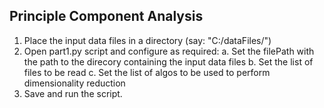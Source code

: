 
## Principle Component Analysis

1. Place the input data files in a directory (say: "C:/dataFiles/")
2.  Open part1.py script and configure as required:
    a.    Set the filePath with the path to the direcory containing the input data files
    b.    Set the list of files to be read
    c.    Set the list of algos to be used to perform dimensionality reduction
3.  Save and run the script.
